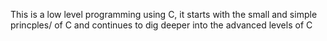 This is a low level programming using C, it starts with the small and simple princples/
of C and continues to dig deeper into the advanced levels of C
